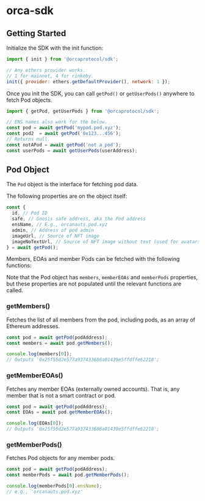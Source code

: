# orca-sdk

## Getting Started

Initialize the SDK with the init function:

```js
import { init } from '@orcaprotocol/sdk';

// Any ethers provider works.
// 1 for mainnet, 4 for rinkeby.
init({ provider: ethers.getDefaultProvider(), network: 1 });
```

Once you init the SDK, you can call `getPod()` or `getUserPods()` anywhere to fetch Pod objects.

```js
import { getPod, getUserPods } from '@orcaprotocol/sdk';

// ENS names also work for the below.
const pod = await getPod('mypod.pod.xyz');
const pod2  = await getPod('0x123...456');
// Returns null.
const notAPod = await getPod('not a pod');
const userPods = await getUserPods(userAddress);
```

## Pod Object

The `Pod` object is the interface for fetching pod data.

The following properties are on the object itself:

```js
const {
  id, // Pod ID
  safe, // Gnosis safe address, aka the Pod address
  ensName, // E.g., orcanauts.pod.xyz
  admin, // Address of pod admin
  imageUrl, // Source of NFT image
  imageNoTextUrl, // Source of NFT image without text (used for avatars)
} = await getPod();
```

Members, EOAs and member Pods can be fetched with the following functions:

Note that the Pod object has `members`, `memberEOAs` and `memberPods` properties, but these properties are not populated until the relevant functions are called.

### getMembers()

Fetches the list of all members from the pod, including pods, as an array of Ethereum addresses.

```js
const pod = await getPod(podAddress);
const members = await pod.getMembers();

console.log(members[0]);
// Outputs '0x25f55d2e577a937433686a01439e5ffdffe62218';
```

### getMemberEOAs()

Fetches any member EOAs (externally owned accounts). That is, any member that is not a smart contract or pod.

```js
const pod = await getPod(podAddress);
const EOAs = await pod.getMemberEOAs();

console.log(EOAs[0]);
// Outputs '0x25f55d2e577a937433686a01439e5ffdffe62218';
```

### getMemberPods()

Fetches Pod objects for any member pods.

```js
const pod = await getPod(podAddress);
const memberPods = await pod.getMemberPods();

console.log(memberPods[0].ensName);
// e.g., 'orcanauts.pod.xyz'
```
